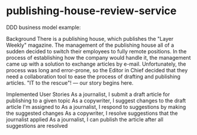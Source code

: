 # publishing-house-review-service
DDD business model example:

Background
There is a publishing house, which publishes the "Layer Weekly" magazine. The management of the publishing house all of a sudden decided to switch their employees to fully remote positions. In the process of establishing how the company would handle it, the management came up with a solution to exchange articles by e-mail. Unfortunately, the process was long and error-prone, so the Editor in Chief decided that they need a collaboration tool to ease the process of drafting and publishing articles. "IT to the rescue"! — our story begins here.

Implemented User Stories
As a journalist, I submit a draft article for publishing to a given topic
As a copywriter, I suggest changes to the draft article I'm assigned to
As a journalist, I respond to suggestions by making the suggested changes
As a copywriter, I resolve suggestions that the journalist applied
As a journalist, I can publish the article after all suggestions are resolved
